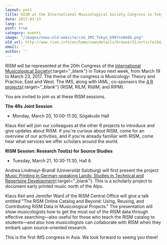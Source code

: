 ```yaml
---
layout: post
title: RISM at the International Musicological Society Congress in Tokyo
date: 2017-03-13
lang: en
post: true
category: events
image: "/images/news-old-website/csm_IMS_Tokyo_b997ce8e0b.png"
old_url: http://www.rism.info/en/home/newsdetails/browse/31/article/64/rism-at-the-international-musicological-society-congress-in-tokyo.html
email: ''
author: ''
---
```


RISM will be represented at the 20th Congress of the [International Musicological Society](http://ims2017-tokyo.org/){:target="_blank"} in Tokyo next week, from March 19 to March 23, 2017. The theme of the congress is Musicology: Theory and Practice, East and West. The IMS, along with IAML, co-sponsors the [4 R projects](http://www.r-musicprojects.org/){:target="_blank"} (RISM, RILM, RIdIM, and RIPM).

You are invited to join us at these RISM sessions.

**The 4Rs Joint Session**

- Monday, March 20, 10:00-11:30, Sōgakudo Hall

Klaus Keil will join our colleagues at the other R projects to introduce and give updates about RISM. If you're curious about RISM, come for an overview of our activities, and if you're already familiar with RISM, come hear what services we offer scholars around the world.

**RISM Session: Research Tool(s) for Source Studies**

- Tuesday, March 21, 10:30-11:30, Hall 6

Andrea Lindmayr-Brandl (Universität Salzburg) will first present the project [Music Printing in German-speaking Lands: Studies in Technical and Repertoire Development](http://www.vdm16.sbg.ac.at/db/music_prints.php?content=project_description&menu=0){:target="_blank"}. This is a scholarly project to document early printed music north of the Alps.

Klaus Keil and Jennifer Ward of the RISM Central Office will give a talk entitled "The RISM Online Catalog and Beyond: Using, Reusing, and Contributing RISM Data in Musicological Projects." The presentation will show musicologists how to get the most out of the RISM data through effective searching—also useful for those who teach the RISM catalog to students—and also how musicologists can collaborate with RISM when they embark upon source-oriented research.

This is the first IMS congress in Asia. We look forward to seeing you there!